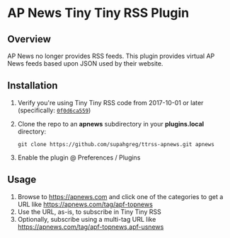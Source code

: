 AP News Tiny Tiny RSS Plugin
============================
Overview
---------------------
AP News no longer provides RSS feeds.  This plugin provides virtual AP News feeds based upon JSON used by their website.

Installation
---------------------
1. Verify you're using Tiny Tiny RSS code from 2017-10-01 or later (specifically: [`0f0d6ca559`](https://git.tt-rss.org/git/tt-rss/commit/0f0d6ca55945edca137ffb37a17856b93f8c88d8))
2. Clone the repo to an **apnews** subdirectory in your **plugins.local** directory:

   `git clone https://github.com/supahgreg/ttrss-apnews.git apnews`

3. Enable the plugin @ Preferences / Plugins

Usage
---------------------
1. Browse to https://apnews.com and click one of the categories to get a URL like https://apnews.com/tag/apf-topnews
2. Use the URL, as-is, to subscribe in Tiny Tiny RSS
3. Optionally, subscribe using a multi-tag URL like https://apnews.com/tag/apf-topnews,apf-usnews
